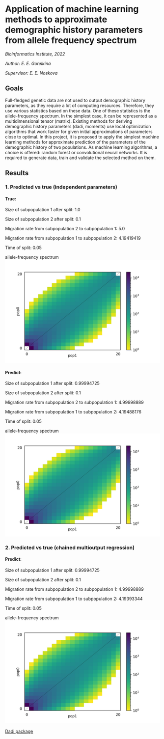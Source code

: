 # Application of machine learning methods to approximate demographic history parameters from allele frequency spectrum

*Bioinformatics Institute, 2022*

*Author: E. E. Gorelkina*

*Supervisor: E. E. Noskova*

## Goals

Full-fledged genetic data are not used to output demographic history parameters, as they require a lot of computing resources. Therefore, they use various statistics based on these data. One of these statistics is the allele-frequency spectrum. In the simplest case, it can be represented as a multidimensional tensor (matrix). Existing methods for deriving demographic history parameters (dadi, moments) use local optimization algorithms that work faster for given initial approximations of parameters close to optimal. In this project, it is proposed to apply the simplest machine learning methods for approximate prediction of the parameters of the demographic history of two populations. As machine learning algorithms, a choice is offered: random forest or convolutional neural networks. It is required to generate data, train and validate the selected method on them.

## Results

### 1. Predicted vs true (independent parameters)

#### True: 
Size of subpopulation 1 after split: 1.0

Size of subpopulation 2 after split: 0.1

Migration rate from subpopulation 2 to subpopulation 1: 5.0

Migration rate from subpopulation 1 to subpopulation 2: 4.19419419

Time of split: 0.05

allele-frequency spectrum
![true1](/spectrums/true1.jpeg)


#### Predict: 

Size of subpopulation 1 after split: 0.99994725

Size of subpopulation 2 after split: 0.1

Migration rate from subpopulation 2 to subpopulation 1: 4.99998889

Migration rate from subpopulation 1 to subpopulation 2: 4.19488176

Time of split: 0.05

allele-frequency spectrum
![pred11](/spectrums/pred11.jpeg)

### 2. Predicted vs true (chained multioutput regression)

#### Predict: 

Size of subpopulation 1 after split: 0.99994725

Size of subpopulation 2 after split: 0.1

Migration rate from subpopulation 2 to subpopulation 1: 4.99998889

Migration rate from subpopulation 1 to subpopulation 2: 4.19393344

Time of split: 0.05

allele-frequency spectrum
![pred12](/spectrums/pred12.jpeg)

[Dadi package](https://dadi.readthedocs.io/en/latest/api/dadi/)
